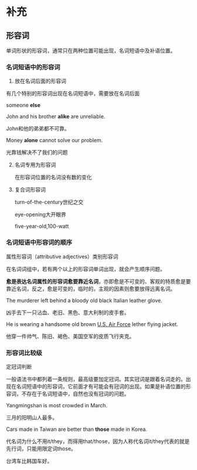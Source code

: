 # 补充

## 形容词

单词形状的形容词，通常只在两种位置可能出现，名词短语中及补语位置。

### 名词短语中的形容词

1. 放在名词后面的形容词

有几个特别的形容词出现在名词短语中，需要放在名词后面

someone **else**

John and his brother **alike** are unreliable.

John和他的弟弟都不可靠。

Money **alone** cannot solve our problem.

光靠钱解决不了我们的问题

2. 名词专用为形容词

   在形容词位置的名词没有数的变化

3. 复合词形容词

   turn-of-the-century世纪之交

   eye-opening大开眼界

   five-year-old,100-watt

### 名词短语中形容词的顺序

属性形容词（attributive adjectives）类别形容词

在名词词组中，若有两个以上的形容词单词出现，就会产生顺序问题。

**愈是表达名词属性的形容词愈要靠近名词**，亦即愈是不可变的、客观的特质愈是要靠近名词，反之，愈是可变的，临时的，主观的因素则愈要放得远离名词。

The murderer left behind a bloody old black Italian leather glove.

凶手去下一只沾血、老旧、黑色、意大利制的皮手套。

He is wearing a handsome old brown <u>U.S. Air Force</u> lether flying jacket.

他穿一件帅气、陈旧、褐色、美国空军的皮质飞行夹克。

### 形容词比较级

定冠词判断

一般语法书中都列着一条规则，最高级要加定冠词。其实冠词是跟着名词走的。出现在名词短语中的形容词，它前面才有可能会有冠词的出现。如果是补语位置的形容词，不存在于名词短语中，自然也没有冠词的问题。

Yangmingshan is most crowded in March.

三月的阳明山人最多。

Cars made in Taiwan are better than **those** made in Korea.

代名词为什么不用it/they，而得用that/those，因为人称代名词it/they代表的就是先行词，只能用限定词those。

台湾车比韩国车好。
